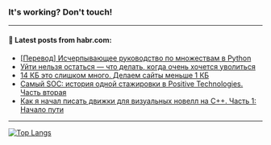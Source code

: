 ### It's working? Don't touch!

---
<!--
#### 🛠️ Technical stack:

![C++](https://img.shields.io/badge/C++-informational?logo=c%2B%2B&style=flat&logoColor=white&color=9C033A)
![Java](https://img.shields.io/badge/Java-informational?logo=java&style=flat&logoColor=white&color=007396)
![Kotlin](https://img.shields.io/badge/Kotlin-informational?logo=Kotlin&style=flat&logoColor=white&color=0095D5)
![JS](https://img.shields.io/badge/JS-informational?logo=javaScript&style=flat&logoColor=black&color=F7Df1E) <br>
![HTML5](https://img.shields.io/badge/HTML5-informational?logo=html5&style=flat&logoColor=white&color=E34F26)
![CSS3](https://img.shields.io/badge/CSS3-informational?logo=css3&style=flat&logoColor=white&color=157286)
![Sass](https://img.shields.io/badge/Saas-informational?logo=sass&style=flat&logoColor=white&color=hotpink)
![PHP](https://img.shields.io/badge/PHP-informational?logo=php&style=flat&logoColor=white&color=777BB4) <br>
![WebPAck](https://img.shields.io/badge/WebPack-informational?logo=webPack&style=flat&logoColor=white&color=FF6F00)
![Bootstrap](https://img.shields.io/badge/Bootstrap-informational?logo=Bootstrap&style=flat&logoColor=white&color=7952B3)
![MySQL](https://img.shields.io/badge/MySQL-informational?logo=MySQL&style=flat&logoColor=white&color=00f) <br>
![NodeJS](https://img.shields.io/badge/NodeJS-informational?logo=node.js&style=flat&logoColor=white&color=43853D)
![Spring](https://img.shields.io/badge/Spring-informational?logo=Spring&style=flat&logoColor=white&color=0A9EDC)
![Angular](https://img.shields.io/badge/Vue-informational?logo=vue.js&style=flat&logoColor=white&color=red)
![Git](https://img.shields.io/badge/Git-informational?logo=git&style=flat&logoColor=white&color=darkorange)

___
-->

#### 💬 Latest posts from habr.com:

<!-- BLOG-POST-LIST:START -->
- [[Перевод] Исчерпывающее руководство по множествам в Python](https://habr.com/ru/post/693592/?utm_source=habrahabr&utm_medium=rss&utm_campaign=693592)
- [Уйти нельзя остаться — что делать, когда очень хочется уволиться](https://habr.com/ru/post/693726/?utm_source=habrahabr&utm_medium=rss&utm_campaign=693726)
- [14 КБ это слишком много. Делаем сайты меньше 1 КБ](https://habr.com/ru/post/692840/?utm_source=habrahabr&utm_medium=rss&utm_campaign=692840)
- [Самый SOC: история одной стажировки в Positive Technologies. Часть вторая](https://habr.com/ru/post/693730/?utm_source=habrahabr&utm_medium=rss&utm_campaign=693730)
- [Как я начал писать движки для визуальных новелл на C++. Часть 1: Начало пути](https://habr.com/ru/post/693714/?utm_source=habrahabr&utm_medium=rss&utm_campaign=693714)
<!-- BLOG-POST-LIST:END -->

---

[![Top Langs](https://github-readme-stats.vercel.app/api/top-langs/?username=zloylis&layout=compact&hide_border=true&theme=dracula)](https://github.com/zloylis)
